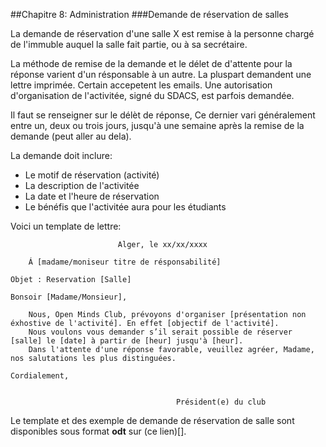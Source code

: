 ##Chapitre 8: Administration
###Demande de réservation de salles

La demande de réservation d'une salle X est remise à la personne chargé de l'immuble auquel la salle fait partie, ou à sa secrétaire.

La méthode de remise de la demande et le délet de d'attente pour la réponse varient d'un résponsable à un autre.
La pluspart demandent une lettre imprimée. Certain accepetent les emails.
Une autorisation d'organisation de l'activitée, signé du SDACS, est parfois demandée.

Il faut se renseigner sur le délèt de réponse, Ce dernier vari généralement entre un, deux ou trois jours, jusqu'à une semaine après la remise de la demande (peut aller au dela).

La demande doit inclure:

- Le motif de réservation (activité)
- La description de l'activitée
- La date et l'heure de réservation
- Le bénéfis que l'activitée aura pour les étudiants

Voici un template de lettre:

```
						Alger, le xx/xx/xxxx

	Á [madame/moniseur titre de résponsabilité]

Objet : Reservation [Salle] 

Bonsoir [Madame/Monsieur],
 
    Nous, Open Minds Club, prévoyons d'organiser [présentation non éxhostive de l'activité]. En effet [objectif de l'activité].
    Nous voulons vous demander s’il serait possible de réserver [salle] le [date] à partir de [heur] jusqu'à [heur].
    Dans l'attente d'une réponse favorable, veuillez agréer, Madame, nos salutations les plus distinguées.

Cordialement,


						          	 Président(e) du club

```


Le template et des exemple de demande de réservation de salle sont disponibles sous format **odt** sur (ce lien)[].

